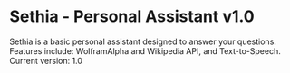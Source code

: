 # Sethia - Personal Assistant v1.0

Sethia is a basic personal assistant designed to answer your questions.  
Features include: WolframAlpha and Wikipedia API, and Text-to-Speech.  
Current version: 1.0
